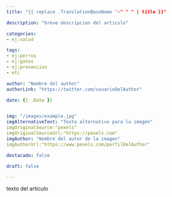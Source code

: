 ```yaml
---
title: "{{ replace .TranslationBaseName "-" " " | title }}"

description: "breve descripcion del articulo"

categories:
- ej:salud

tags:
- ej:perros
- ej:gatos
- ej:prevencion
- etc

author: "Nombre del author"
authorLink: "https://twitter.com/usuarioDelAuthor"

date: {{ .Date }}


img: "/images/example.jpg"
imgAlternativeText: "Texto alternativo para la imagen"
imgOriginalSource:"pexels"
imgOriginalSourceUrl:"https://pexels.com"
imgAuthor: "Nombre del autor de la imagen" 
imgAuthorUrl:"https://www.pexels.com/perfilDelAuthor"

destacado: false

draft: false

---
```


texto del articulo